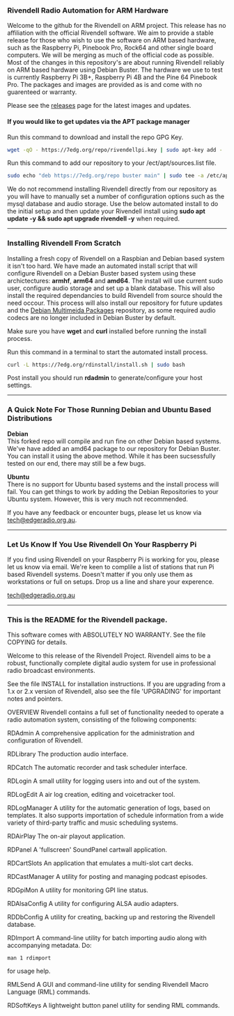 ### Rivendell Radio Automation for ARM Hardware

Welcome to the github for the Rivendell on ARM project. This release has no affiliation with the official Rivendell software. We aim to provide a stable release for those who wish to use the software on ARM based hardware, such as the Raspberry Pi, Pinebook Pro, Rock64 and other single board computers. We will be merging as much of the official code as possible. Most of the changes in this repository's are about running Rivendell reliably on ARM based hardware using Debian Buster. The hardware we use to test is currently Raspberry Pi 3B+, Raspberry Pi 4B and the Pine 64 Pinebook Pro. The packages and images are provided as is and come with no guarenteed or warranty.

Please see the [releases](https://github.com/edgeradio993fm/rivendell/releases) page for the latest images and updates.

#### If you would like to get updates via the APT package manager

Run this command to download and install the repo GPG Key.
```bash
wget -qO - https://7edg.org/repo/rivendellpi.key | sudo apt-key add -
```
Run this command to add our repository to your /ect/apt/sources.list file.
```bash
sudo echo "deb https://7edg.org/repo buster main" | sudo tee -a /etc/apt/sources.list
```
We do not recommend installing Rivendell directly from our repository as you will have to manually set a number of configuration options such as the mysql database and audio storage. Use the below automated install to do the initial setup and then update your Rivendell install using **sudo apt update -y && sudo apt upgrade rivendell -y** when required.
***

### Installing Rivendell From Scratch

Installing a fresh copy of Rivendell on a Raspbian and Debian based system it isn't too hard. We have made an automated install script that will configure Rivendell on a Debian Buster based system using these archictectures: **armhf**, **arm64** and **amd64**. The install will use current sudo user, configure audio storage and set up a blank database. This will also install the required dependancies to build Rivendell from source should the need occour. This process will also install our repository for future updates and the [Debian Multimeida Packages]( https://deb-multimedia.org) repository, as some required audio codecs are no longer included in Debian Buster by default.

Make sure you have **wget** and **curl** installed before running the install process.

Run this command in a terminal to start the automated install process.
```bash
curl -L https://7edg.org/rdinstall/install.sh | sudo bash
```
Post install you should run **rdadmin** to generate/configure your host settings.
***

### A Quick Note For Those Running Debian and Ubuntu Based Distributions

**Debian**  
This forked repo will compile and run fine on other Debian based systems. We've have added an amd64 package to our repository for Debian Buster. You can install it using the above method. While it has been sucsessfully tested on our end, there may still be a few bugs. 

**Ubuntu**  
There is no support for Ubuntu based systems and the install process will fail. You can get things to work by adding the Debian Repositories to your Ubuntu system. However, this is very much not recommended.

If you have any feedback or encounter bugs, please let us know via [tech@edgeradio.org.au](mailto:tech@edgeradio.org.au).
***

### Let Us Know If You Use Rivendell On Your Raspberry Pi
If you find using Rivendell on your Raspberry Pi is working for you, please let us know via email. We're keen to complile a list of stations that run Pi based Rivendell systems. Doesn't matter if you only use them as workstations or full on setups. Drop us a line and share your experence.

[tech@edgeradio.org.au](mailto:tech@edgeradio.org.au)
***

### This is the README for the Rivendell package.

This software comes with ABSOLUTELY NO WARRANTY. See the file COPYING for
details.

Welcome to this release of the Rivendell Project. Rivendell aims
to be a robust, functionally complete digital audio system for use in 
professional radio broadcast environments.

See the file INSTALL for installation instructions. If you are upgrading from
a 1.x or 2.x version of Rivendell, also see the file 'UPGRADING'
for important notes and pointers.


OVERVIEW
Rivendell contains a full set of functionality needed to operate a radio
automation system, consisting of the following components:

RDAdmin
A comprehensive application for the administration and configuration
of Rivendell.

RDLibrary
The production audio interface.

RDCatch
The automatic recorder and task scheduler interface.

RDLogin
A small utility for logging users into and out of the system.

RDLogEdit
A air log creation, editing and voicetracker tool.

RDLogManager
A utility for the automatic generation of logs, based on templates.
It also supports importation of schedule information from a wide
variety of third-party traffic and music scheduling systems.

RDAirPlay
The on-air playout application.

RDPanel
A 'fullscreen' SoundPanel cartwall application.

RDCartSlots
An application that emulates a multi-slot cart decks.

RDCastManager
A utility for posting and managing podcast episodes.

RDGpiMon
A utility for monitoring GPI line status.

RDAlsaConfig
A utility for configuring ALSA audio adapters.

RDDbConfig
A utility for creating, backing up and restoring the Rivendell
database.

RDImport
A command-line utility for batch importing audio along with
accompanying metadata. Do:

	man 1 rdimport

for usage help.

RMLSend
A GUI and command-line utility for sending Rivendell Macro Language
(RML) commands.

RDSoftKeys
A lightweight button panel utility for sending RML commands.
